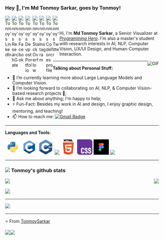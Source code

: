 ### Hey 👋, I'm **Md Tonmoy Sarkar**, goes by **Tonmoy**!

<a href="https://www.linkedin.com/in/md-tonmoy-sarkar/">
  <img align="left" alt="Tonmoy's LinkedIn" width="22px" src="https://cdn.jsdelivr.net/npm/simple-icons@v3/icons/linkedin.svg" />
</a>
<a href="https://www.researchgate.net/profile/Tonmoy-Sarkar">
  <img align="left" alt="Tonmoy's ResearchGate" width="22px" src="https://cdn.jsdelivr.net/npm/simple-icons@v3/icons/researchgate.svg" />
</a>
<a href="https://web.facebook.com/md.tonmoy.sarkar/">
  <img align="left" alt="Tonmoy's Facebook" width="22px" src="https://cdn.jsdelivr.net/npm/simple-icons@v3/icons/facebook.svg" />
</a>
<a href="https://devpost.com/TonmoySarkar?ref_content=user-portfolio&ref_feature=portfolio&ref_medium=global-nav">
  <img align="left" alt="Tonmoy's Devpost Portfolio" width="24px" src="https://cdn.iconscout.com/icon/free/png-512/dev-post-555431.png" />
</a>
<a href="https://stackoverflow.com/users/13590227/md-tonmoy-sarkar/">
  <img align="left" alt="Tonmoy's StackOverflow" width="22px" src="https://cdn.jsdelivr.net/npm/simple-icons@v3/icons/stackoverflow.svg" />
</a>
<a href="https://www.instagram.com/tonmoy.sarkar.official/">
  <img align="left" alt="Tonmoy's Instagram" width="22px" src="https://cdn.jsdelivr.net/npm/simple-icons@v3/icons/instagram.svg" />
</a>
<a href="https://codeforces.com/profile/TonmoySarkar">
  <img align="left" alt="Tonmoy's Codeforces profile" width="22px" src="https://cdn.jsdelivr.net/npm/simple-icons@v3/icons/codeforces.svg" />
</a>
<a href="https://twitter.com/TonmoySarkar2025">
  <img align="left" alt="Tonmoy's Twitter" width="22px" src="https://cdn.jsdelivr.net/npm/simple-icons@v3/icons/twitter.svg" />
</a>

<br />
<br />

Hi, I'm **Md Tonmoy Sarkar**, a Senior Visualizer at *[Programming Hero](https://www.programming-hero.com/)*. I'm also a master's student with research interests in AI, NLP, Computer Vision, UX/UI Design, and Human-Computer Interaction. 

  <img align="right" alt="GIF" src="https://media.giphy.com/media/836HiJc7pgzy8iNXCn/giphy.gif" />
  
---
**Talking about Personal Stuff:**

- 🌱 I’m currently learning more about Large Language Models and Computer Vision.
- 👯 I’m looking forward to collaborating on AI, NLP, & Computer Vision-based research projects 🤝;
- 💬 Ask me about anything; I'm happy to help;
- ⚡️ Fun-Fact: Besides my work in AI and design, I enjoy graphic design, mentoring, and teaching!
- 📫 How to reach me: 
[![Gmail Badge](https://img.shields.io/badge/-tonmoy.sarkar.official@gmail.com-c14438?style=flat-square&logo=Gmail&logoColor=white&link=mailto:tonmoy.sarkar.official@gmail.com)](mailto:tonmoy.sarkar.official@gmail.com)

---
**Languages and Tools:**  

<code><img height="50" src="https://raw.githubusercontent.com/github/explore/80688e429a7d4ef2fca1e82350fe8e3517d3494d/topics/python/python.png"></code>
<code><img height="50" src="https://raw.githubusercontent.com/github/explore/80688e429a7d4ef2fca1e82350fe8e3517d3494d/topics/c/c.png"></code>
<code><img height="50" src="https://raw.githubusercontent.com/github/explore/80688e429a7d4ef2fca1e82350fe8e3517d3494d/topics/cpp/cpp.png"></code>
<code><img height="50" src="https://raw.githubusercontent.com/github/explore/80688e429a7d4ef2fca1e82350fe8e3517d3494d/topics/js/js.png"></code>
<code><img height="50" src="https://raw.githubusercontent.com/github/explore/80688e429a7d4ef2fca1e82350fe8e3517d3494d/topics/html/html.png"></code>
<code><img height="50" src="https://raw.githubusercontent.com/github/explore/80688e429a7d4ef2fca1e82350fe8e3517d3494d/topics/css/css.png"></code>
<code><img height="50" src="https://raw.githubusercontent.com/github/explore/80688e429a7d4ef2fca1e82350fe8e3517d3494d/topics/figma/figma.png"></code>
<code><img height="50" src="https://raw.githubusercontent.com/github/explore/80688e429a7d4ef2fca1e82350fe8e3517d3494d/topics/illustrator/illustrator.png"></code>

---
### <img src="https://raw.githubusercontent.com/alexnaiman/alexnaiman/master/resources/stats.png" width="35px" /> Tonmoy's github stats
<p align="right">
<img align="left" src="https://github-readme-stats.vercel.app/api?username=TonmoySarkar&theme=tokyonight&show_icons=true" />

<img  float="right" src="https://github-readme-stats.vercel.app/api/top-langs/?username=TonmoySarkar&theme=tokyonight&show_icons=true" />

</p>

![](https://github-readme-streak-stats.herokuapp.com/?user=TonmoySarkar&theme=blue-green&hide_border=false)<br/>

---
[![](https://visitcount.itsvg.in/api?id=TonmoySarkar&label=Profile%20Views&color=4&icon=0&pretty=true)](https://visitcount.itsvg.in)

---
⭐️ From [TonmoySarkar](https://github.com/TonmoySarkar)


<a href="https://github.com/TonmoySarkar/AI-Research">
  <img align="left" src="https://github-readme-stats.vercel.app/api/pin/?username=TonmoySarkar&repo=AI-Research" />
</a>


<a href="https://github.com/TonmoySarkar/UX-Design-Portfolio">
  <img align="left" src="https://github-readme-stats.vercel.app/api/pin/?username=TonmoySarkar&repo=UX-Design-Portfolio" />
</a>
